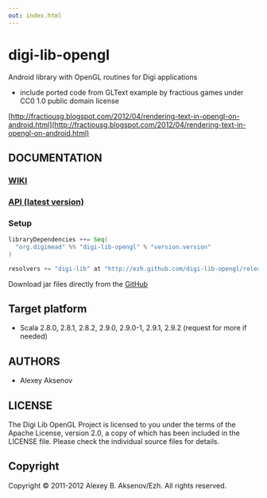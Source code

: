 ```yaml
---
out: index.html
---
```


digi-lib-opengl
===============

Android library with OpenGL routines for Digi applications

* include ported code from GLText example by fractious games under CC0 1.0 public domain license

[http://fractiousg.blogspot.com/2012/04/rendering-text-in-opengl-on-android.html](http://fractiousg.blogspot.com/2012/04/rendering-text-in-opengl-on-android.html)

DOCUMENTATION
-------------

### [WIKI](http://github.com/ezh/digi-lib-opengl/wiki)
### [API (latest version)](http://ezh.github.com/digi-lib-opengl/api/#org.digimead.digi.lib.opengl.GLText)

### Setup

```scala
libraryDependencies ++= Seq(
  "org.digimead" %% "digi-lib-opengl" % "version.version"
)

resolvers += "digi-lib" at "http://ezh.github.com/digi-lib-opengl/releases"
```

Download jar files directly from the [GitHub](https://github.com/ezh/digi-lib-opengl/tree/master/publish/releases/org/digimead)

## Target platform

* Scala 2.8.0, 2.8.1, 2.8.2, 2.9.0, 2.9.0-1, 2.9.1, 2.9.2 (request for more if needed)

AUTHORS
-------

* Alexey Aksenov

LICENSE
-------

The Digi Lib OpenGL Project is licensed to you under the terms of
the Apache License, version 2.0, a copy of which has been
included in the LICENSE file.
Please check the individual source files for details.

Copyright
---------

Copyright ©  2011-2012 Alexey B. Aksenov/Ezh. All rights reserved.
